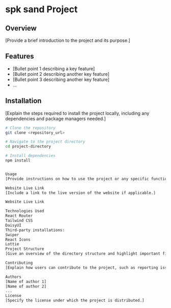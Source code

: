 # spk sand Project

## Overview
[Provide a brief introduction to the project and its purpose.]

## Features
- [Bullet point 1 describing a key feature]
- [Bullet point 2 describing another key feature]
- [Bullet point 3 describing another key feature]
- ...

## Installation
[Explain the steps required to install the project locally, including any dependencies and package managers needed.]

```bash
# Clone the repository
git clone <repository_url>

# Navigate to the project directory
cd project-directory

# Install dependencies
npm install


Usage
[Provide instructions on how to use the project or any specific functionalities.]

Website Live Link
[Include a link to the live version of the website if applicable.]

Website Live Link

Technologies Used
React Router
Tailwind CSS
DaisyUI
Third-party installations:
Swiper
React Icons
Lottie
Project Structure
[Give an overview of the directory structure and highlight important files or folders.]

Contributing
[Explain how users can contribute to the project, such as reporting issues or submitting pull requests.]

Authors
[Name of author 1]
[Name of author 2]
...
License
[Specify the license under which the project is distributed.]



